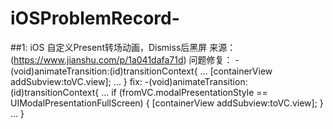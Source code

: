 # iOSProblemRecord-
##1: iOS 自定义Present转场动画，Dismiss后黑屏
  来源：(https://www.jianshu.com/p/1a041dafa71d)
  问题修复：
   -(void)animateTransition:(id<UIViewControllerContextTransitioning>)transitionContext{
    ...
    [containerView addSubview:toVC.view];
    ...
   }
   fix:
    -(void)animateTransition:(id<UIViewControllerContextTransitioning>)transitionContext{
    ...
    if (fromVC.modalPresentationStyle == UIModalPresentationFullScreen) {
        [containerView addSubview:toVC.view];
    }
    ...
    }
  
